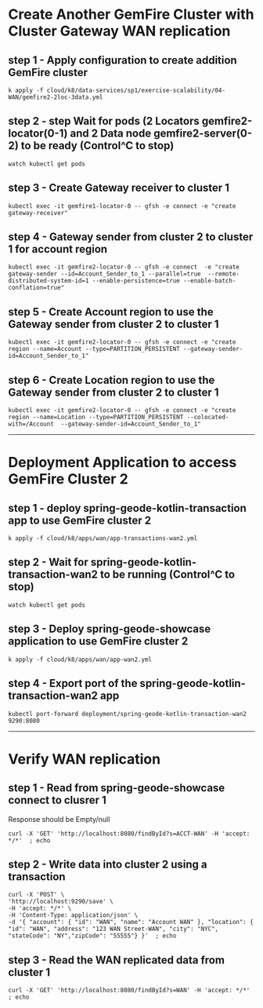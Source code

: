# Create Another GemFire Cluster with Cluster Gateway WAN replication

## step 1 - Apply configuration to create addition GemFire cluster

```shell
k apply -f cloud/k8/data-services/sp1/exercise-scalability/04-WAN/gemfire2-2loc-3data.yml
```


## step 2 - step Wait for pods (2 Locators gemfire2-locator(0-1) and 2 Data node gemfire2-server(0-2) to be ready  (Control^C to stop)

```shell
watch kubectl get pods
```

## step 3 - Create Gateway receiver to cluster 1 

```shell
kubectl exec -it gemfire1-locator-0 -- gfsh -e connect -e "create gateway-receiver"
```

## step 4 - Gateway sender from cluster 2 to cluster 1 for account region

```shell
kubectl exec -it gemfire2-locator-0 -- gfsh -e connect  -e "create gateway-sender --id=Account_Sender_to_1 --parallel=true  --remote-distributed-system-id=1 --enable-persistence=true --enable-batch-conflation=true"
```

## step 5 - Create Account region to use the Gateway sender from cluster 2 to cluster 1

```shell
kubectl exec -it gemfire2-locator-0 -- gfsh -e connect -e "create region --name=Account --type=PARTITION_PERSISTENT --gateway-sender-id=Account_Sender_to_1"
```

## step 6 - Create Location region to use the Gateway sender from cluster 2 to cluster 1

```shell
kubectl exec -it gemfire2-locator-0 -- gfsh -e connect -e "create region --name=Location --type=PARTITION_PERSISTENT --colocated-with=/Account  --gateway-sender-id=Account_Sender_to_1"
```


----------------------------------------------------------
# Deployment Application to access GemFire Cluster 2

## step 1 - deploy spring-geode-kotlin-transaction app to use GemFire cluster 2

```shell
k apply -f cloud/k8/apps/wan/app-transactions-wan2.yml
```

## step 2 - Wait for spring-geode-kotlin-transaction-wan2 to be running  (Control^C to stop)

```shell
watch kubectl get pods
```

## step 3 - Deploy spring-geode-showcase application to use GemFire cluster 2

```shell
k apply -f cloud/k8/apps/wan/app-wan2.yml
```

## step 4 - Export port of the spring-geode-kotlin-transaction-wan2 app

```shell
kubectl port-forward deployment/spring-geode-kotlin-transaction-wan2 9290:8080
```


----------------------------------------------------------
# Verify WAN replication

## step 1 - Read from spring-geode-showcase connect to clusrer 1
Response should be Empty/null

```shell
curl -X 'GET' 'http://localhost:8080/findById?s=ACCT-WAN' -H 'accept: */*'  ; echo
```


## step 2 - Write data into cluster 2 using a transaction

```shell
curl -X 'POST' \
'http://localhost:9290/save' \
-H 'accept: */*' \
-H 'Content-Type: application/json' \
-d '{ "account": { "id": "WAN", "name": "Account WAN" }, "location": { "id": "WAN", "address": "123 WAN Street-WAN", "city": "NYC", "stateCode": "NY","zipCode": "55555"} }'  ; echo
```

## step 3 - Read the WAN replicated data from cluster 1

```shell
curl -X 'GET' 'http://localhost:8080/findById?s=WAN' -H 'accept: */*'  ; echo
```
